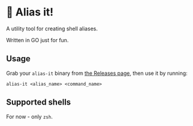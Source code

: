 # 🏡 Alias it!

A utility tool for creating shell aliases.

Written in GO just for fun.

## Usage

Grab your `alias-it` binary from [the Releases page](https://github.com/joanna-liana/alias-it/releases), then use it by running:

```
alias-it <alias_name> <command_name>
```

## Supported shells

For now - only `zsh`.
